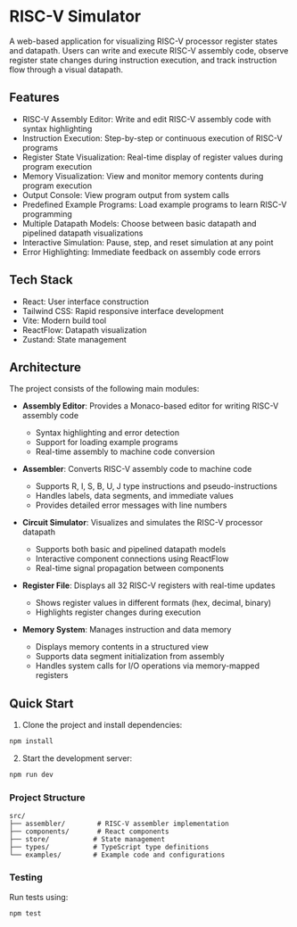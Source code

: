 # RISC-V Simulator

A web-based application for visualizing RISC-V processor register states and datapath. Users can write and execute RISC-V assembly code, observe register state changes during instruction execution, and track instruction flow through a visual datapath.

## Features

- RISC-V Assembly Editor: Write and edit RISC-V assembly code with syntax highlighting
- Instruction Execution: Step-by-step or continuous execution of RISC-V programs
- Register State Visualization: Real-time display of register values during program execution
- Memory Visualization: View and monitor memory contents during program execution
- Output Console: View program output from system calls
- Predefined Example Programs: Load example programs to learn RISC-V programming
- Multiple Datapath Models: Choose between basic datapath and pipelined datapath visualizations
- Interactive Simulation: Pause, step, and reset simulation at any point
- Error Highlighting: Immediate feedback on assembly code errors


## Tech Stack

- React: User interface construction
- Tailwind CSS: Rapid responsive interface development
- Vite: Modern build tool
- ReactFlow: Datapath visualization
- Zustand: State management

## Architecture
The project consists of the following main modules:

- **Assembly Editor**: Provides a Monaco-based editor for writing RISC-V assembly code
  - Syntax highlighting and error detection
  - Support for loading example programs
  - Real-time assembly to machine code conversion

- **Assembler**: Converts RISC-V assembly code to machine code
  - Supports R, I, S, B, U, J type instructions and pseudo-instructions
  - Handles labels, data segments, and immediate values
  - Provides detailed error messages with line numbers

- **Circuit Simulator**: Visualizes and simulates the RISC-V processor datapath
  - Supports both basic and pipelined datapath models
  - Interactive component connections using ReactFlow
  - Real-time signal propagation between components

- **Register File**: Displays all 32 RISC-V registers with real-time updates
  - Shows register values in different formats (hex, decimal, binary)
  - Highlights register changes during execution

- **Memory System**: Manages instruction and data memory
  - Displays memory contents in a structured view
  - Supports data segment initialization from assembly
  - Handles system calls for I/O operations via memory-mapped registers

## Quick Start

1. Clone the project and install dependencies:
```bash
npm install
```

2. Start the development server:
```bash
npm run dev
```

### Project Structure

```
src/
├── assembler/        # RISC-V assembler implementation
├── components/       # React components
├── store/           # State management
├── types/           # TypeScript type definitions
└── examples/        # Example code and configurations
```


### Testing

Run tests using:
```bash
npm test
```



